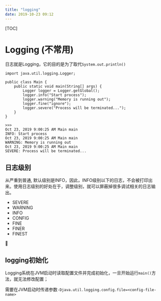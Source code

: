 ```yaml
---
title: "logging"
date: 2019-10-23 09:12
---
```

[TOC]



# Logging (不常用)

日志就是Logging，它的目的是为了取代`System.out.println()`

```
import java.util.logging.Logger;

public class Main {
    public static void main(String[] args) {
        Logger logger = Logger.getGlobal();
        logger.info("Start process");
        logger.warning("Memory is running out");
        logger.fine("ignore");
        logger.severe("Process will be terminated...");
    }
}

>>>
Oct 23, 2019 9:00:25 AM Main main
INFO: Start process
Oct 23, 2019 9:00:25 AM Main main
WARNING: Memory is running out
Oct 23, 2019 9:00:25 AM Main main
SEVERE: Process will be terminated...
```



## 日志级别

从严重到普通, 默认级别是INFO，因此，INFO级别以下的日志，不会被打印出来。使用日志级别的好处在于，调整级别，就可以屏蔽掉很多调试相关的日志输出。

- SEVERE
- WARNING
- INFO
- CONFIG
- FINE
- FINER
- FINEST



## logging初始化

Logging系统在JVM启动时读取配置文件并完成初始化，一旦开始运行`main()`方法，就无法修改配置；

需要在JVM启动时传递参数`-Djava.util.logging.config.file=<config-file-name>`

